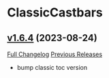# ClassicCastbars

## [v1.6.4](https://github.com/wardz/ClassicCastbars/tree/v1.6.4) (2023-08-24)
[Full Changelog](https://github.com/wardz/ClassicCastbars/compare/v1.6.3...v1.6.4) [Previous Releases](https://github.com/wardz/ClassicCastbars/releases)

- bump classic toc version  
